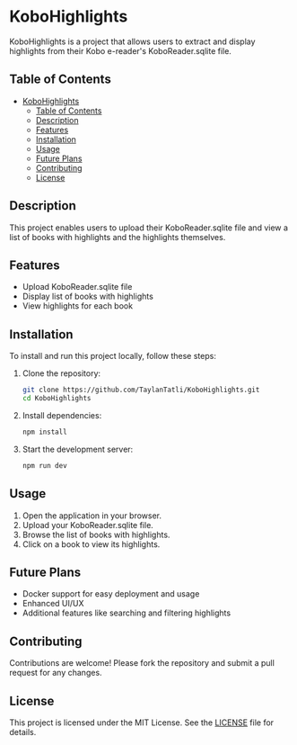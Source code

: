 # KoboHighlights

KoboHighlights is a project that allows users to extract and display highlights from their Kobo e-reader's KoboReader.sqlite file.

## Table of Contents

- [KoboHighlights](#kobohighlights)
  - [Table of Contents](#table-of-contents)
  - [Description](#description)
  - [Features](#features)
  - [Installation](#installation)
  - [Usage](#usage)
  - [Future Plans](#future-plans)
  - [Contributing](#contributing)
  - [License](#license)

## Description

This project enables users to upload their KoboReader.sqlite file and view a list of books with highlights and the highlights themselves.

## Features

- Upload KoboReader.sqlite file
- Display list of books with highlights
- View highlights for each book

## Installation

To install and run this project locally, follow these steps:

1. Clone the repository:

    ```sh
    git clone https://github.com/TaylanTatli/KoboHighlights.git
    cd KoboHighlights
    ```

2. Install dependencies:

    ```sh
    npm install
    ```

3. Start the development server:

    ```sh
    npm run dev
    ```

## Usage

1. Open the application in your browser.
2. Upload your KoboReader.sqlite file.
3. Browse the list of books with highlights.
4. Click on a book to view its highlights.

## Future Plans

- Docker support for easy deployment and usage
- Enhanced UI/UX
- Additional features like searching and filtering highlights

## Contributing

Contributions are welcome! Please fork the repository and submit a pull request for any changes.

## License

This project is licensed under the MIT License. See the [LICENSE](LICENSE) file for details.